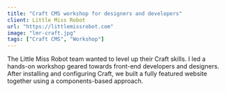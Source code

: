 ```yaml
---
title: "Craft CMS workshop for designers and developers"
client: Little Miss Robot
url: "https://littlemissrobot.com"
image: "lmr-craft.jpg"
tags: ["Craft CMS", "Workshop"]
---
```


The Little Miss Robot team wanted to level up their Craft skills. I led a hands-on workshop geared towards front-end developers and designers. After installing and configuring Craft, we built a fully featured website together using a components-based approach.
